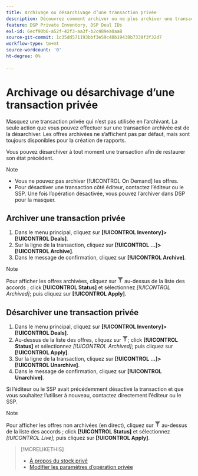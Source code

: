 ```yaml
---
title: Archivage ou désarchivage d’une transaction privée
description: Découvrez comment archiver ou ne plus archiver une transaction privée.
feature: DSP Private Inventory, DSP Deal IDs
exl-id: 6ecf90b6-a52f-42f3-aa3f-b2c489ea0aa8
source-git-commit: 1c35dd571193bbf3e59c48b19438b7339f3f32d7
workflow-type: tm+mt
source-wordcount: '0'
ht-degree: 0%

---
```


# Archivage ou désarchivage d’une transaction privée

Masquez une transaction privée qui n’est pas utilisée en l’archivant. La seule action que vous pouvez effectuer sur une transaction archivée est de la désarchiver. Les offres archivées ne s’affichent pas par défaut, mais sont toujours disponibles pour la création de rapports.

Vous pouvez désarchiver à tout moment une transaction afin de restaurer son état précédent.

>[!NOTE]
>
>* Vous ne pouvez pas archiver [!UICONTROL On Demand] les offres.
>* Pour désactiver une transaction côté éditeur, contactez l’éditeur ou le SSP. Une fois l’opération désactivée, vous pouvez l’archiver dans DSP pour la masquer.


## Archiver une transaction privée

1. Dans le menu principal, cliquez sur **[!UICONTROL Inventory]>[!UICONTROL Deals]**.
1. Sur la ligne de la transaction, cliquez sur **[!UICONTROL ...]>[!UICONTROL Archive]**.
1. Dans le message de confirmation, cliquez sur **[!UICONTROL Archive]**.

>[!NOTE]
>
>Pour afficher les offres archivées, cliquez sur ![Filtrer](/help/dsp/assets/filter.png) au-dessus de la liste des accords ; click **[!UICONTROL Status]** et sélectionnez *[!UICONTROL Archived]*; puis cliquez sur **[!UICONTROL Apply]**.<!-- Verify the text to apply the filter(s).)-->

## Désarchiver une transaction privée

1. Dans le menu principal, cliquez sur **[!UICONTROL Inventory]>[!UICONTROL Deals]**.
1. Au-dessus de la liste des offres, cliquez sur ![Filtrer](/help/dsp/assets/filter.png); click **[!UICONTROL Status]** et sélectionnez *[!UICONTROL Archived]*; puis cliquez sur **[!UICONTROL Apply]**.<!-- Verify the text to apply the filter(s).)-->
1. Sur la ligne de la transaction, cliquez sur **[!UICONTROL ...]>[!UICONTROL Unarchive]**.
1. Dans le message de confirmation, cliquez sur **[!UICONTROL Unarchive]**.

Si l’éditeur ou le SSP avait précédemment désactivé la transaction et que vous souhaitez l’utiliser à nouveau, contactez directement l’éditeur ou le SSP.

>[!NOTE]
>
>Pour afficher les offres non archivées (en direct), cliquez sur ![Filtrer](/help/dsp/assets/filter.png) au-dessus de la liste des accords ; click **[!UICONTROL Status]** et sélectionnez *[!UICONTROL Live]*; puis cliquez sur **[!UICONTROL Apply]**.<!-- Verify the text to apply the filter(s).)-->

>[!MORELIKETHIS]
>
>* [À propos du stock privé](private-inventory-about.md)
>* [Modifier les paramètres d’opération privée](/help/dsp/inventory/deal-id-edit.md)

